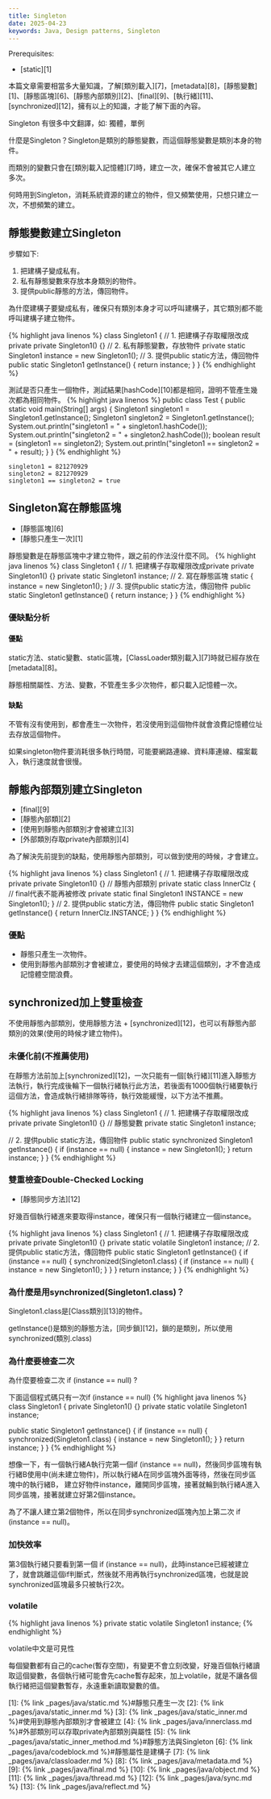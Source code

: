 ```yaml
---
title: Singleton
date: 2025-04-23
keywords: Java, Design patterns, Singleton
---
```

Prerequisites:

- [static][1]

本篇文章需要相當多大量知識，了解[類別載入][7]，[metadata][8]，[靜態變數][1]、[靜態區塊][6]、[靜態內部類別][2]、[final][9]、[執行緒][11]、[synchronized][12]，擁有以上的知識，才能了解下面的內容。

Singleton 有很多中文翻譯，如∶ 獨體，單例

什麼是Singleton？Singleton是類別的靜態變數，而這個靜態變數是類別本身的物件。

而類別的變數只會在[類別載入記憶體][7]時，建立一次，確保不會被其它人建立多次。

何時用到Singleton，消耗系統資源的建立的物件，但又頻繁使用，只想只建立一次，不想頻繁的建立。

## 靜態變數建立Singleton
步驟如下:
1. 把建構子變成私有。
2. 私有靜態變數來存放本身類別的物件。
3. 提供public靜態的方法，傳回物件。

為什麼建構子要變成私有，確保只有類別本身才可以呼叫建構子，其它類別都不能呼叫建構子建立物件。

{% highlight java linenos %}
class Singleton1 {
  // 1. 把建構子存取權限改成private
  private Singleton1() {}
  // 2. 私有靜態變數，存放物件
  private static Singleton1 instance = new Singleton1();
  // 3. 提供public static方法，傳回物件
  public static Singleton1 getInstance() {
    return instance;
  }
}
{% endhighlight %}

測試是否只產生一個物件，測試結果[hashCode][10]都是相同，證明不管產生幾次都為相同物件。
{% highlight java linenos %}
public class Test {
  public static void main(String[] args) {
    Singleton1 singleton1 = Singleton1.getInstance();
    Singleton1 singleton2 = Singleton1.getInstance();
    System.out.println("singleton1 = " + singleton1.hashCode());
    System.out.println("singleton2 = " + singleton2.hashCode());
    boolean result = (singleton1 == singleton2);
    System.out.println("singleton1 == singleton2 = " + result);
  }
}
{% endhighlight %}
```
singleton1 = 821270929
singleton2 = 821270929
singleton1 == singleton2 = true
```

## Singleton寫在靜態區塊
- [靜態區塊][6]
- [靜態只產生一次][1]

靜態變數是在靜態區塊中才建立物件，跟之前的作法沒什麼不同。
{% highlight java linenos %}
class Singleton1 {
  // 1. 把建構子存取權限改成private
  private Singleton1() {}
  private static Singleton1 instance;
  // 2. 寫在靜態區塊
  static {
    instance = new Singleton1();
  }
  // 3. 提供public static方法，傳回物件
  public static Singleton1 getInstance() {
    return instance;
  }
}
{% endhighlight %}

### 優缺點分析
#### 優點
static方法、static變數、static區塊，[ClassLoader類別載入][7]時就已經存放在[metadata][8]。

靜態相關屬性、方法、變數，不管產生多少次物件，都只載入記憶體一次。

#### 缺點
不管有沒有使用到，都會產生一次物件，若沒使用到這個物件就會浪費記憶體位址去存放這個物件。

如果singleton物件要消耗很多執行時間，可能要網路連線、資料庫連線、檔案載入，執行速度就會很慢。

## 靜態內部類別建立Singleton
- [final][9]
- [靜態內部類][2]
- [使用到靜態內部類別才會被建立][3]
- [外部類別存取private內部類別][4]

為了解決先前提到的缺點，使用靜態內部類別，可以做到使用的時候，才會建立。

{% highlight java linenos %}
class Singleton1 {
  // 1. 把建構子存取權限改成private
  private Singleton1() {}
  // 靜態內部類別
  private static class InnerClz {
    // final代表不能再被修改
    private static final Singleton1 INSTANCE = new Singleton1();
  }
  // 2. 提供public static方法，傳回物件
  public static Singleton1 getInstance() {
    return InnerClz.INSTANCE;
  }
}
{% endhighlight %}

### 優點
- 靜態只產生一次物件。
- 使用到靜態內部類別才會被建立，要使用的時候才去建這個類別，才不會造成記憶體空間浪費。

## synchronized加上雙重檢查
不使用靜態內部類別，使用靜態方法 \+ [synchronized][12]，也可以有靜態內部類別的效果(使用的時候才建立物件)。

### 未優化前(不推薦使用)
在靜態方法前加上[synchronized][12]，一次只能有一個[執行緒][11]進入靜態方法執行，執行完成後輪下一個執行緒執行此方法，若後面有1000個執行緒要執行這個方法，會造成執行緒排隊等待，執行效能緩慢，以下方法不推薦。

{% highlight java linenos %}
class Singleton1 {
  // 1. 把建構子存取權限改成private
  private Singleton1() {}
  // 靜態變數
  private static Singleton1 instance;
  
  // 2. 提供public static方法，傳回物件
  public static synchronized Singleton1 getInstance() {
    if (instance == null) {
      instance = new Singleton1();
    }
    return instance;
  }
}
{% endhighlight %}

### 雙重檢查Double-Checked Locking
- [靜態同步方法][12]

好幾百個執行緒進來要取得instance，確保只有一個執行緒建立一個instance。

{% highlight java linenos %}
class Singleton1 {
  // 1. 把建構子存取權限改成private
  private Singleton1() {}
  private static volatile Singleton1 instance;
  // 2. 提供public static方法，傳回物件
  public static Singleton1 getInstance() {
    if (instance == null) {
      synchronized(Singleton1.class) {
        if (instance == null) {
          instance = new Singleton1();
        }
      }
    }
    return instance;
  }
}
{% endhighlight %}

### 為什麼是用synchronized(Singleton1.class)？

Singleton1.class是[Class類別][13]的物件。

getInstance()是類別的靜態方法，[同步鎖][12]，鎖的是類別，所以使用synchronized(類別.class)

### 為什麼要檢查二次

為什麼要檢查二次 if (instance == null) ?

下面這個程式碼只有一次if (instance == null)
{% highlight java linenos %}
class Singleton1 {
  private Singleton1() {}
  private static volatile Singleton1 instance;

  public static Singleton1 getInstance() {
    if (instance == null) {
      synchronized(Singleton1.class) {
          instance = new Singleton1();
      }
    }
    return instance;
  }
}
{% endhighlight %}

想像一下，有一個執行緒A執行完第一個if (instance == null)，然後同步區塊有執行緒B使用中(尚未建立物件)，所以執行緒A在同步區塊外面等待，然後在同步區塊中的執行緒B， 建立好物件instance，離開同步區塊，接著就輪到執行緒A進入同步區塊，接著就建立好第2個instance。

為了不讓人建立第2個物件，所以在同步synchronized區塊內加上第二次 if (instance == null)。

### 加快效率
第3個執行緒只要看到第一個 if (instance == null)，此時instance已經被建立了，就會跳離這個if判斷式，然後就不用再執行synchronized區塊，也就是說synchronized區塊最多只被執行2次。

### volatile
{% highlight java linenos %}
private static volatile Singleton1 instance;
{% endhighlight %}

volatile中文是可見性

每個變數都有自己的cache(暫存空間)，有變更不會立刻改變，好幾百個執行緒讀取這個變數，各個執行緒可能會先cache暫存起來，加上volatile，就是不讓各個執行緒把這個變數暫存，永遠重新讀取變數的值。


[1]: {% link _pages/java/static.md %}#靜態只產生一次
[2]: {% link _pages/java/static_inner.md %}
[3]: {% link _pages/java/static_inner.md %}#使用到靜態內部類別才會被建立
[4]: {% link _pages/java/innerclass.md %}#外部類別可以存取private內部類別與屬性
[5]: {% link _pages/java/static_inner_method.md %}#靜態方法與Singleton
[6]: {% link _pages/java/codeblock.md %}#靜態屬性是建構子
[7]: {% link _pages/java/classloader.md %}
[8]: {% link _pages/java/metadata.md %}
[9]: {% link _pages/java/final.md %}
[10]: {% link _pages/java/object.md %}
[11]: {% link _pages/java/thread.md %}
[12]: {% link _pages/java/sync.md %}
[13]: {% link _pages/java/reflect.md %}